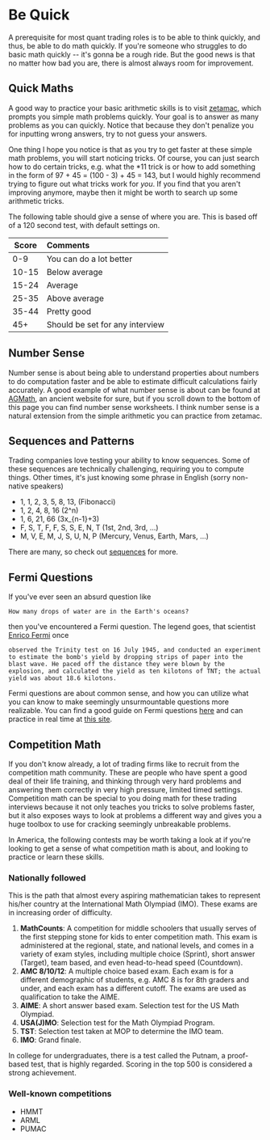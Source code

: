 # Be Quick

A prerequisite for most quant trading roles is to be able to think quickly, and thus, be able to do math quickly.
If you're someone who struggles to do basic math quickly -- it's gonna be a rough ride. But the good news is that 
no matter how bad you are, there is almost always room for improvement.

## Quick Maths

A good way to practice your basic arithmetic skills is to visit [zetamac](https://arithmetic.zetamac.com/), which
prompts you simple math problems quickly. Your goal is to answer as many problems as you can quickly. Notice that
because they don't penalize you for inputting wrong answers, try to not guess your answers.

One thing I hope you notice is that as you try to get faster at these simple math problems, you will start noticing
tricks. Of course, you can just search how to do certain tricks, e.g. what the *11 trick is or how to add something
in the form of 97 + 45 = (100 - 3) + 45 = 143, but I would highly recommend trying to figure out what tricks
work for _you_. If you find that you aren't improving anymore, maybe then it might be worth to search up some
arithmetic tricks.

The following table should give a sense of where you are. This is based off of a 120 second test, with default settings on.

| Score | Comments |
|-------|:---------|
|0-9    |You can do a lot better|
|10-15  |Below average|
|15-24  |Average   |
|25-35  |Above average|
|35-44  |Pretty good|
|45+    |Should be set for any interview|

## Number Sense

Number sense is about being able to understand properties about numbers to do computation faster
and be able to estimate difficult calculations fairly accurately. A good example of
what number sense is about can be found at [AGMath](https://www.agmath.com/57427/index.html),
an ancient website for sure, but if you scroll down to the bottom of this page you can find
number sense worksheets. I think number sense is a natural extension from the simple arithmetic
you can practice from zetamac.

## Sequences and Patterns

Trading companies love testing your ability to know sequences. Some of these sequences are technically challenging,
requiring you to compute things. Other times, it's just knowing some phrase in English (sorry non-native speakers)

- 1, 1, 2, 3, 5, 8, 13, (Fibonacci)
- 1, 2, 4, 8, 16 (2^n)
- 1, 6, 21, 66 (3x_{n-1}+3)
- F, S, T, F, F, S, S, E, N, T (1st, 2nd, 3rd, ...)
- M, V, E, M, J, S, U, N, P (Mercury, Venus, Earth, Mars, ...)

There are many, so check out [sequences](./sequences.md) for more.

## Fermi Questions

If you've ever seen an absurd question like

```text
How many drops of water are in the Earth's oceans?
```

then you've encountered a Fermi question. The legend goes, that scientist [Enrico Fermi](https://en.wikipedia.org/wiki/Enrico_Fermi)
once

```text
observed the Trinity test on 16 July 1945, and conducted an experiment to estimate the bomb's yield by dropping strips of paper into the blast wave. He paced off the distance they were blown by the explosion, and calculated the yield as ten kilotons of TNT; the actual yield was about 18.6 kilotons.
```

Fermi questions are about common sense, and how you can utilize what you can know to make seemingly unsurmountable questions
more realizable. You can find a good guide on Fermi questions [here](http://www.physics.uwo.ca/science_olympics/events/puzzles/fermi_questions.html) and can practice in real time at [this site](https://andrechek.com/projects/fermi).

## Competition Math

If you don't know already, a lot of trading firms like to recruit from the competition math community.
These are people who have spent a good deal of their life training, and thinking through very hard problems
and answering them correctly in very high pressure, limited timed settings. Competition math
can be special to you doing math for these trading interviews because it not only teaches you tricks
to solve problems faster, but it also exposes ways to look at problems a different way and gives you
a huge toolbox to use for cracking seemingly unbreakable problems.

In America, the following contests may be worth taking a look at if you're looking to get a sense of
what competition math is about, and looking to practice or learn these skills.

### Nationally followed

This is the path that almost every aspiring mathematician takes to represent his/her country at the International Math Olympiad (IMO).
These exams are in increasing order of difficulty.

1. __MathCounts__: A competition for middle schoolers that usually serves of the first stepping stone for kids to enter competition math. 
This exam is administered at the regional, state, and national levels, and comes in a variety of exam styles, 
including multiple choice (Sprint), short answer (Target), team based, and even head-to-head speed (Countdown).
2. __AMC 8/10/12__: A multiple choice based exam. Each exam is for a different demographic of students, 
e.g. AMC 8 is for 8th graders and under, and each exam has a different cutoff. The exams are used as qualification
to take the AIME.
3. __AIME__: A short answer based exam. Selection test for the US Math Olympiad.
4. __USA(J)MO__: Selection test for the Math Olympiad Program.
5. __TST__: Selection test taken at MOP to determine the IMO team.
6. __IMO__: Grand finale.

In college for undergraduates, there is a test called the Putnam, a proof-based test, that is highly regarded.
Scoring in the top 500 is considered a strong achievement.

### Well-known competitions

- HMMT
- ARML
- PUMAC